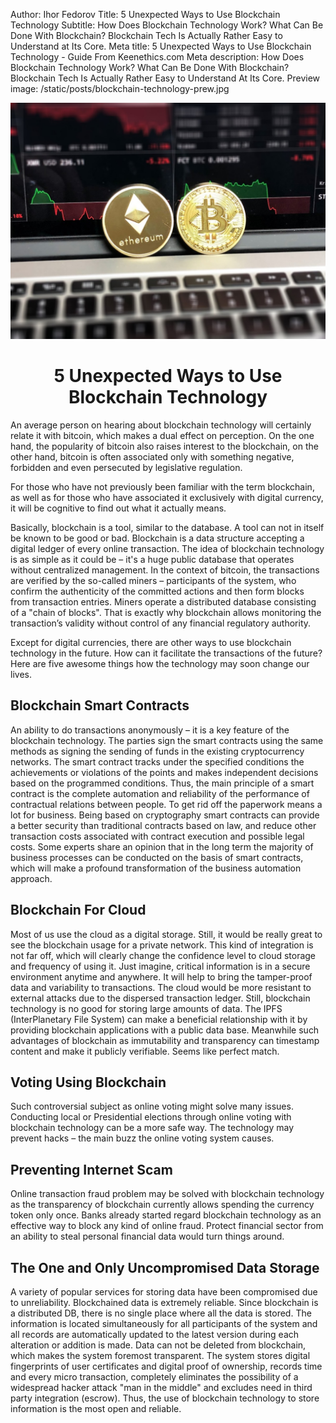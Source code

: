 Author: Ihor Fedorov 
Title: 5 Unexpected Ways to Use Blockchain Technology
Subtitle: How Does Blockchain Technology Work? What Can Be Done With Blockchain? Blockchain Tech Is Actually Rather Easy to Understand at Its Core.
Meta title: 5 Unexpected Ways to Use Blockchain Technology - Guide From Keenethics.com
Meta description: How Does Blockchain Technology Work? What Can Be Done With Blockchain? Blockchain Tech Is Actually Rather Easy to Understand At Its Core.
Preview image: /static/posts/blockchain-technology-prew.jpg

![Blockchain Technology](/static/posts/blockchain-technology.jpg)

<h1 style="text-align: center;">5 Unexpected Ways to Use Blockchain Technology</h1>

An average person on hearing about blockchain technology will certainly relate it with bitcoin, which makes a dual effect on perception. On the one hand, the popularity of bitcoin also raises interest to the blockchain, on the other hand, bitcoin is often associated only with something negative, forbidden and even persecuted by legislative regulation. 

For those who have not previously been familiar with the term blockchain, as well as for those who have associated it exclusively with digital currency, it will be cognitive to find out what it actually means. 

Basically, blockchain is a tool, similar to the database. A tool can not in itself be known to be good or bad.  Blockchain is a data structure accepting a digital ledger of every online transaction. The idea of blockchain technology is as simple as it could be – it's a huge public database that operates without centralized management. In the context of bitcoin, the transactions are verified by the so-called miners – participants of the system, who confirm the authenticity of the committed actions and then form blocks from transaction entries. Miners operate a distributed database consisting of a "chain of blocks". That is exactly why blockchain allows monitoring the transaction’s validity without control of any financial regulatory authority.

Except for digital currencies, there are other ways to use blockchain technology in the future. How can it facilitate the transactions of the future? Here are five awesome things how the technology may soon change our lives. 

## Blockchain Smart Contracts

An ability to do transactions anonymously – it is a key feature of the blockchain technology. 
The parties sign the smart contracts using the same methods as signing the sending of funds in the existing cryptocurrency networks.  The smart contract tracks under the specified conditions the achievements or violations of the points and makes independent decisions based on the programmed conditions. Thus, the main principle of a smart contract is the complete automation and reliability of the performance of contractual relations between people. To get rid off the paperwork means a lot for business. Being based on cryptography smart contracts can provide a better security than traditional contracts based on law, and reduce other transaction costs associated with contract execution and possible legal costs. Some experts share an opinion that in the long term the majority of business processes can be conducted on the basis of smart contracts, which will make a profound transformation of the business automation approach. 

## Blockchain For Cloud

Most of us use the cloud as a digital storage. Still, it would be really great to see the blockchain usage for a private network. This kind of integration is not far off, which will clearly change the confidence level to cloud storage and frequency of using it. Just imagine, critical information is in a secure environment anytime and anywhere. It will help to bring the tamper-proof data and variability to transactions. The cloud would be more resistant to external attacks due to the dispersed transaction ledger. Still, blockchain technology is no good for storing large amounts of data. The IPFS (InterPlanetary File System) can make a beneficial relationship with it by providing blockchain applications  with a public data base. Meanwhile such advantages of blockchain as immutability and transparency can timestamp content and make it publicly verifiable. Seems like perfect match. 

## Voting Using Blockchain

Such controversial subject as online voting might solve many issues. Conducting local or Presidential elections through online voting with blockchain technology can be a more safe way. The technology may prevent hacks – the main buzz the online voting system causes. 

## Preventing Internet Scam

Online transaction fraud problem may be solved with blockchain technology as the transparency of blockchain currently allows spending the currency token only once. Banks already started regard blockchain technology as an effective way to block any kind of online fraud. Protect financial sector from an ability to steal personal financial data would turn things around.

## The One and Only Uncompromised Data Storage

A variety of popular services for storing data have been compromised due to unreliability. Blockchained data is extremely reliable. Since blockchain is a distributed DB, there is no single place where all the data is stored. The information is located simultaneously for all participants of the system and all records are automatically updated to the latest version during each alteration or addition is made. Data can not be deleted from blockchain, which makes the system foremost transparent. The system stores digital fingerprints of user certificates and digital proof of ownership, records time and every micro transaction, completely eliminates the possibility of a widespread hacker attack "man in the middle" and excludes need in third party integration (escrow). Thus, the use of blockchain technology to store information is the most open and reliable. 
